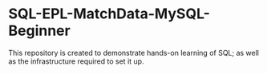 # SQL-EPL-MatchData-MySQL-Beginner
This repository is created to demonstrate hands-on learning of SQL; as well as the infrastructure required to set it up.
